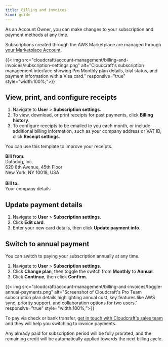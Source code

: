```yaml
---
title: Billing and invoices
kind: guide
---
```


As an Account Owner, you can make changes to your subscription and payment methods at any time.

<div class="alert alert-info">Subscriptions created through the AWS Marketplace are managed through <a referrerpolicy="no-referrer" rel="noopener noreferrer external help" href="https://aws.amazon.com/marketplace/account-management" data-type="URL" data-id="https://aws.amazon.com/marketplace/account-management">your Marketplace Account</a>.
  </div>

{{< img src="cloudcraft/account-management/billing-and-invoices/subscription-settings.png" alt="Cloudcraft's subscription management interface showing Pro Monthly plan details, trial status, and payment information with a Visa card." responsive="true" style="width:100%;">}}

## View, print, and configure receipts

1. Navigate to **User** > **Subscription settings**.
2. To view, download, or print receipts for past payments, click **Billing history**.
3. To configure receipts to be emailed to you each month, or include additional billing information, such as your company address or VAT ID, click **Receipt settings**. 

<div class="alert alert-info">
  <p>You can use this template to improve your receipts.</p>
  <p>
    <strong>Bill from:</strong><br>
    Datadog, Inc.<br>
    620 8th Avenue, 45th Floor<br>
    New York, NY 10018, USA<br><br>
    <strong>Bill to:</strong><br>
    Your company details
  </p>
</div>

## Update payment details

1. Navigate to **User** > **Subscription settings**.
2. Click **Edit card**.
3. Enter your new card details, then click **Update payment info**.

## Switch to annual payment

You can switch to paying your subscription annually at any time.

1. Navigate to **User** > **Subscription settings**.
2. Click **Change plan**, then toggle the switch from **Monthly** to **Annual**.
3. Click **Continue**, then click **Confirm**.

{{< img src="cloudcraft/account-management/billing-and-invoices/toggle-annual-payments.png" alt="Screenshot of Cloudcraft's Pro Team subscription plan details highlighting annual cost, key features like AWS sync, priority support, and collaboration options for two users." responsive="true" style="width:100%;">}}

To pay via check or bank transfer, [get in touch with Cloudcraft's sales team](mailto:cloudcraft-sales@datadoghq.com) and they will help you switching to invoice payments.

<div class="alert alert-info">Any already paid for subscription period will be fully prorated, and the remaining credit will be automatically applied towards the next billing cycle.
</div>